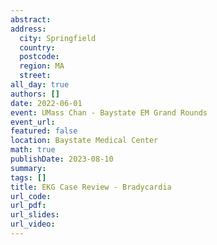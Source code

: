 ```yaml
---
abstract: 
address:
  city: Springfield
  country:
  postcode: 
  region: MA
  street: 
all_day: true
authors: []
date: 2022-06-01
event: UMass Chan - Baystate EM Grand Rounds
event_url: 
featured: false
location: Baystate Medical Center
math: true
publishDate: 2023-08-10
summary: 
tags: []
title: EKG Case Review - Bradycardia
url_code: 
url_pdf: 
url_slides: 
url_video: 
---
```

